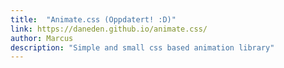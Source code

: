 ```yaml
---
title:  "Animate.css (Oppdatert! :D)"
link: https://daneden.github.io/animate.css/
author: Marcus
description: "Simple and small css based animation library"
---
```


